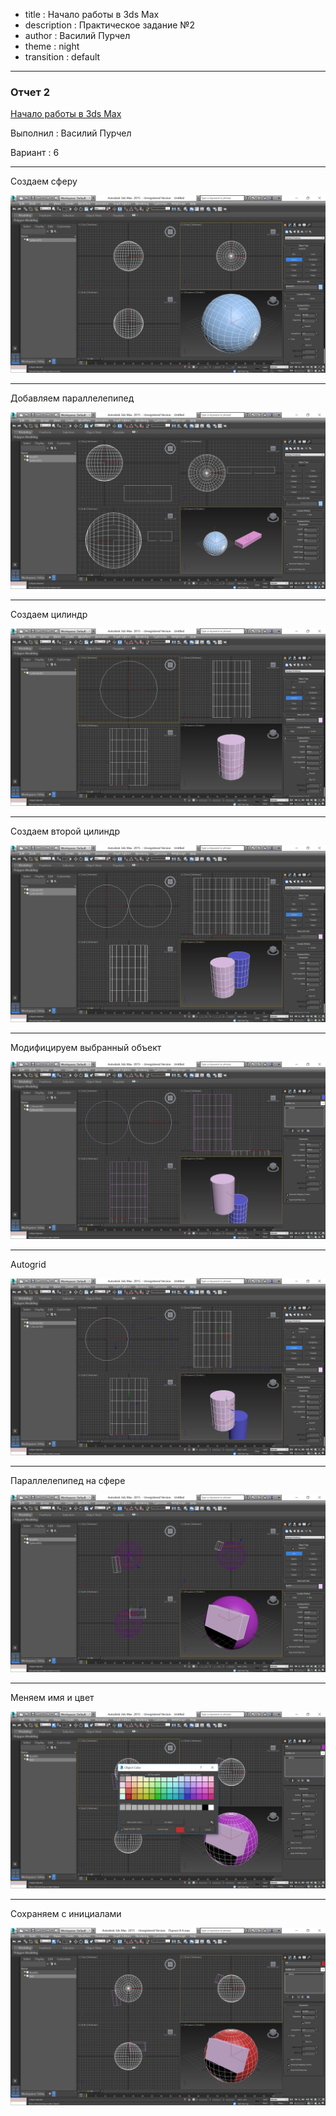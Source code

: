 - title : Начало работы в 3ds Max
- description : Практическое задание №2
- author : Василий Пурчел
- theme : night
- transition : default

***

### Отчет 2 

[Начало работы в 3ds Max](http://dl.sumdu.edu.ua/study_tools/drop/start/376586)

Выполнил : Василий Пурчел

Вариант : 6

***

Создаем сферу

![Create a shpere](images/3dGeom-t2s3.png "Create a shpere")

***

Добавляем параллелепипед

![Add box and zoom extends all](images/3dGeom-t2s6.png "Add box and zoom extends all")

***

Создаем цилиндр 

![Create cylinder](images/3dGeom-t2s10.png "Create cylinder")

***

Создаем второй цилиндр 

![Create another cylinder](images/3dGeom-t2s12.png "Create another cylinder")

***

Модифицируем выбранный объект 

![Modify selected object](images/3dGeom-t2s13.png "Modify selected object")

***

Autogrid 

![Autogrid](images/3dGeom-t2s14.png "Autogrid")

***

Параллелепипед на сфере 

![Box on sphere](images/3dGeom-t2s15.png "Box on sphere")

***

Меняем имя и цвет

![Change name and color](images/3dGeom-t2s18.png "Change name and color")

***

Сохраняем с инициалами

![Saved with Name and initials](images/3dGeom-t2s19.png "Saved with Name and initials")